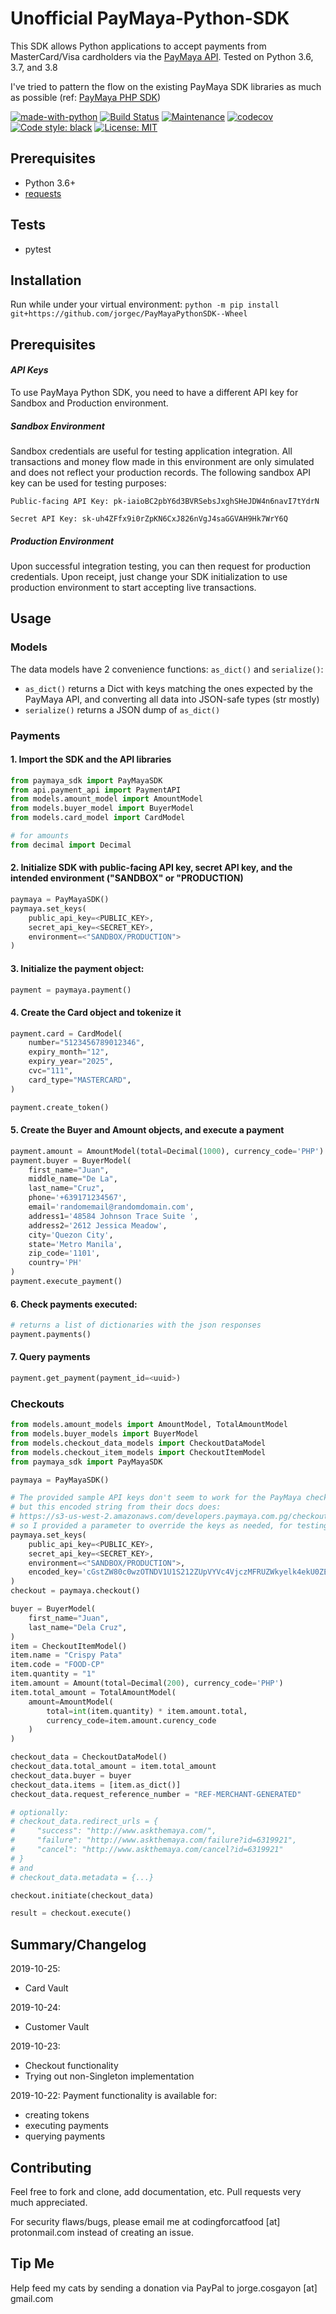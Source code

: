 # Unofficial PayMaya-Python-SDK
This SDK allows Python applications to accept payments from MasterCard/Visa cardholders via the <a href="https://developers.paymaya.com/blog/entry/paymaya-api-and-sdk-documentation">PayMaya API</a>. Tested on Python 3.6, 3.7, and 3.8

I've tried to pattern the flow on the existing PayMaya SDK libraries as much as possible (ref: <a href="https://github.com/PayMaya/PayMaya-PHP-SDK/">PayMaya PHP SDK</a>) 

[![made-with-python](https://img.shields.io/badge/Made%20with-Python-1f425f.svg)](https://www.python.org/)
[![Build Status](https://travis-ci.com/jorgec/PayMaya-Python-SDK.svg?branch=master)](https://travis-ci.com/jorgec/PayMaya-Python-SDK)
[![Maintenance](https://img.shields.io/badge/Maintained%3F-yes-green.svg)](https://GitHub.com/Naereen/StrapDown.js/graphs/commit-activity)
[![codecov](https://codecov.io/gh/jorgec/PayMaya-Python-SDK/branch/master/graph/badge.svg)](https://codecov.io/gh/jorgec/PayMaya-Python-SDK)
[![Code style: black](https://img.shields.io/badge/code%20style-black-000000.svg)](https://github.com/psf/black)
[![License: MIT](https://img.shields.io/badge/License-MIT-yellow.svg)](https://opensource.org/licenses/MIT)

## Prerequisites
- Python 3.6+
- <a href="https://pypi.org/project/requests/">requests</a>

## Tests
- pytest

## Installation
Run while under your virtual environment:
`python -m pip install git+https://github.com/jorgec/PayMayaPythonSDK--Wheel`

## Prerequisites

#### _API Keys_
To use PayMaya Python SDK, you need to have a different API key for Sandbox and Production environment.
 
##### _Sandbox Environment_
 
Sandbox credentials are useful for testing application integration. All transactions and money flow made in this environment are only simulated and does not reflect your production records. The following sandbox API key can be used for testing purposes:

 ```
Public-facing API Key: pk-iaioBC2pbY6d3BVRSebsJxghSHeJDW4n6navI7tYdrN

Secret API Key: sk-uh4ZFfx9i0rZpKN6CxJ826nVgJ4saGGVAH9Hk7WrY6Q
```
 
##### _Production Environment_
 
Upon successful integration testing, you can then request for production credentials. Upon receipt, just change your SDK initialization to use production environment to start accepting live transactions.

## Usage
### Models
The data models have 2 convenience functions: `as_dict()` and `serialize()`:
- `as_dict()` returns a Dict with keys matching the ones expected by the PayMaya API, and converting all data into JSON-safe types (str mostly)
- `serialize()` returns a JSON dump of `as_dict()`
### Payments
#### 1. Import the SDK and the API libraries
```python
from paymaya_sdk import PayMayaSDK
from api.payment_api import PaymentAPI
from models.amount_model import AmountModel
from models.buyer_model import BuyerModel
from models.card_model import CardModel

# for amounts
from decimal import Decimal
```
#### 2. Initialize SDK with public-facing API key, secret API key, and the intended environment ("SANDBOX" or "PRODUCTION)
```python
paymaya = PayMayaSDK()
paymaya.set_keys(
    public_api_key=<PUBLIC_KEY>,
    secret_api_key=<SECRET_KEY>,
    environment=<"SANDBOX/PRODUCTION">
)
```
#### 3. Initialize the payment object:
```python
payment = paymaya.payment()
```
#### 4. Create the Card object and tokenize it
```python
payment.card = CardModel(
    number="5123456789012346",
    expiry_month="12",
    expiry_year="2025",
    cvc="111",
    card_type="MASTERCARD",
)

payment.create_token()
```
#### 5. Create the Buyer and Amount objects, and execute a payment
```python
payment.amount = AmountModel(total=Decimal(1000), currency_code='PHP')
payment.buyer = BuyerModel(
    first_name="Juan",
    middle_name="De La",
    last_name="Cruz",
    phone='+639171234567',
    email='randomemail@randomdomain.com',
    address1='48584 Johnson Trace Suite ',
    address2='2612 Jessica Meadow',
    city='Quezon City',
    state='Metro Manila',
    zip_code='1101',
    country='PH'
)
payment.execute_payment()
```
#### 6. Check payments executed:
```python
# returns a list of dictionaries with the json responses
payment.payments()
```
#### 7. Query payments
```python
payment.get_payment(payment_id=<uuid>)
```
### Checkouts
```python
from models.amount_models import AmountModel, TotalAmountModel
from models.buyer_models import BuyerModel
from models.checkout_data_models import CheckoutDataModel
from models.checkout_item_models import CheckoutItemModel
from paymaya_sdk import PayMayaSDK

paymaya = PayMayaSDK()

# The provided sample API keys don't seem to work for the PayMaya checkout sandbox, 
# but this encoded string from their docs does: 
# https://s3-us-west-2.amazonaws.com/developers.paymaya.com.pg/checkout/checkout.html 
# so I provided a parameter to override the keys as needed, for testing
paymaya.set_keys(
    public_api_key=<PUBLIC_KEY>,
    secret_api_key=<SECRET_KEY>,
    environment=<"SANDBOX/PRODUCTION">,
    encoded_key='cGstZW80c0wzOTNDV1U1S212ZUpVYVc4VjczMFRUZWkyelk4ekU0ZEhKRHhrRjo='
)
checkout = paymaya.checkout()

buyer = BuyerModel(
    first_name="Juan",
    last_name="Dela Cruz",
)
item = CheckoutItemModel()
item.name = "Crispy Pata"
item.code = "FOOD-CP"
item.quantity = "1"
item.amount = Amount(total=Decimal(200), currency_code='PHP')
item.total_amount = TotalAmountModel(
    amount=AmountModel(
        total=int(item.quantity) * item.amount.total,
        currency_code=item.amount.curency_code
    )
)

checkout_data = CheckoutDataModel()
checkout_data.total_amount = item.total_amount
checkout_data.buyer = buyer
checkout_data.items = [item.as_dict()]
checkout_data.request_reference_number = "REF-MERCHANT-GENERATED"

# optionally:
# checkout_data.redirect_urls = {
#     "success": "http://www.askthemaya.com/",
#     "failure": "http://www.askthemaya.com/failure?id=6319921",
#     "cancel": "http://www.askthemaya.com/cancel?id=6319921"
# }
# and
# checkout_data.metadata = {...}

checkout.initiate(checkout_data)

result = checkout.execute()
```
## Summary/Changelog
2019-10-25:
- Card Vault

2019-10-24:
- Customer Vault

2019-10-23:
- Checkout functionality
- Trying out non-Singleton implementation

2019-10-22: 
Payment functionality is available for:
- creating tokens
- executing payments
- querying payments

## Contributing
Feel free to fork and clone, add documentation, etc. Pull requests very much appreciated.

For security flaws/bugs, please email me at codingforcatfood [at] protonmail.com instead of creating an issue.

## Tip Me
Help feed my cats by sending a donation via PayPal to jorge.cosgayon [at] gmail.com